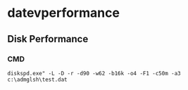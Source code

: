 # datevperformance

## Disk Performance

### CMD

```DOS
diskspd.exe" -L -D -r -d90 -w62 -b16k -o4 -F1 -c50m -a3 c:\admglsh\test.dat
```

